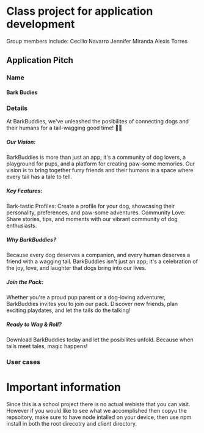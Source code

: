 # Class project for application development
Group members include:
Cecilio Navarro
Jennifer Miranda
Alexis Torres

## Application Pitch
### Name
#### Bark Budies
### Details
At BarkBuddies, we've unleashed the posibilites of connecting dogs and their humans for a tail-wagging good time! 🐶✨

##### Our Vision:
BarkBuddies is more than just an app; it's a community of dog lovers, a playground for pups, and a platform for creating paw-some memories. Our vision is to bring together furry friends and their humans in a space where every tail has a tale to tell.

##### Key Features:
Bark-tastic Profiles: Create a profile for your dog, showcasing their personality, preferences, and paw-some adventures.
Community Love: Share stories, tips, and moments with our vibrant community of dog enthusiasts.

##### Why BarkBuddies?
Because every dog deserves a companion, and every human deserves a friend with a wagging tail. BarkBuddies isn't just an app; it's a celebration of the joy, love, and laughter that dogs bring into our lives.

##### Join the Pack:
Whether you're a proud pup parent or a dog-loving adventurer, BarkBuddies invites you to join our pack. Discover new friends, plan exciting playdates, and let the tails do the talking!

##### Ready to Wag & Roll?
Download BarkBuddies today and let the posibilites unfold. Because when tails meet tales, magic happens! 
### User cases

# Important information
Since this is a school project there is no actual webiste that you can visit. However if you would like to see what we accomplished
then copyu the repsoitory, make sure to have node intalled on your device, then use npm install in both the root direcotry and client directory.
